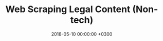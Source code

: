 ---
layout: post
title: Web Scraping Legal Content (Non-tech)
date: 2018-05-10 00:00:00 +0300
description: # Add post description (optional)
#img: js-1.png # Add image post (optional)
tags: [Data Sources, Web Scraping] # add tag
---